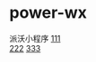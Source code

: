 # power-wx
派沃小程序
<a href="https://myisczq.github.io/">111</a><br/>
<a href="https://dengfei1.github.io/paiwo/blob/master/pages/mask/mask.wxml">222</a>
<a href="https://dengfei1.github.io/mmall_o2o/tree/gh-pages/src/main/webapp">333</a>
